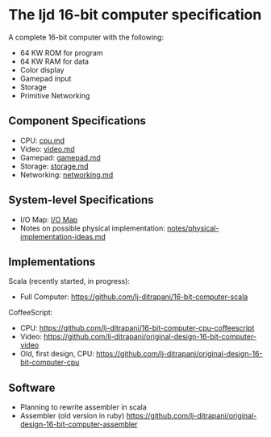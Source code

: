 <!-- =============================================================== -->
The ljd 16-bit computer specification
=====================================

A complete 16-bit computer
with the following:
- 64 KW ROM for program
- 64 KW RAM for data
- Color display
- Gamepad input
- Storage
- Primitive Networking


Component Specifications
------------------------

- CPU:  [cpu.md](cpu.md)
- Video:  [video.md](video.md)
- Gamepad:  [gamepad.md](gamepad.md)
- Storage:  [storage.md](storage.md)
- Networking:  [networking.md](networking.md)


System-level Specifications
---------------------------

- I/O Map:  [I/O Map](IO-map.txt)
- Notes on possible physical implementation:
  [notes/physical-implementation-ideas.md](notes/physical-implementation-ideas.md)


Implementations
---------------

Scala (recently started, in progress):
- Full Computer: <https://github.com/lj-ditrapani/16-bit-computer-scala>

CoffeeScript:
- CPU: <https://github.com/lj-ditrapani/16-bit-computer-cpu-coffeescript>
- Video: <https://github.com/lj-ditrapani/original-design-16-bit-computer-video>
- Old, first design, CPU: <https://github.com/lj-ditrapani/original-design-16-bit-computer-cpu>


Software
--------

- Planning to rewrite assembler in scala
- Assembler (old version in ruby) <https://github.com/lj-ditrapani/original-design-16-bit-computer-assembler>
